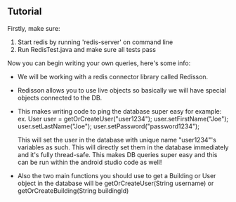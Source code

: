 <!-- ABOUT THE PROJECT -->
## Tutorial

Firstly, make sure:
  1. Start redis by running 'redis-server' on command line
  2. Run RedisTest.java and make sure all tests pass

Now you can begin writing your own queries, here's some info:

  - We will be working with a redis connector library called Redisson.
  - Redisson allows you to use live objects so basically we will have special objects connected to the DB.
  - This makes writing code to ping the database super easy for example:
      ex. User user = getOrCreateUser("user1234");
          user.setFirstName("Joe");
          user.setLastName("Joe");
          user.setPassword("password1234");
  
    This will set the user in the database with unique name "user1234"'s variables as such.
    This will directly set them in the database immediately and it's fully thread-safe. This makes DB
    queries super easy and this can be run within the android studio code as well!
      
  - Also the two main functions you should use to get a Building or User object in the database will be getOrCreateUser(String username) or getOrCreateBuilding(String buildingId)
